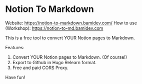 # Notion To Markdown

Website: https://notion-to-markdown.bamidev.com/
How to use (Workshop): https://notion-to-md.bamidev.com

This is a free tool to convert YOUR Notion pages to Markdown.

Features:
1. Convert YOUR Notion pages to Markdown. (Of course!)
2. Export to Github in Hugo Relearn format.
3. Free and paid CORS Proxy.

Have fun!
